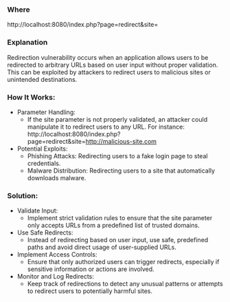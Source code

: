 ### Where
http://localhost:8080/index.php?page=redirect&site=

### Explanation
 Redirection vulnerability occurs when an application allows users to be redirected to arbitrary URLs based on user input without proper validation. This can be exploited by attackers to redirect users to malicious sites or unintended destinations.

### How It Works:
- Parameter Handling:
  - If the site parameter is not properly validated, an attacker could manipulate it to redirect users to any URL. For instance: http://localhost:8080/index.php?page=redirect&site=http://malicious-site.com
- Potential Exploits:
  - Phishing Attacks: Redirecting users to a fake login page to steal credentials.
  - Malware Distribution: Redirecting users to a site that automatically downloads malware.
                
### Solution:
- Validate Input:
  - Implement strict validation rules to ensure that the site parameter only accepts URLs from a predefined list of trusted domains.
- Use Safe Redirects:
  - Instead of redirecting based on user input, use safe, predefined paths and avoid direct usage of user-supplied URLs.
- Implement Access Controls:
  - Ensure that only authorized users can trigger redirects, especially if sensitive information or actions are involved.
- Monitor and Log Redirects:
  - Keep track of redirections to detect any unusual patterns or attempts to redirect users to potentially harmful sites.

